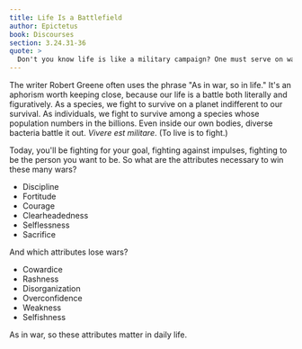 ```yaml
---
title: Life Is a Battlefield
author: Epictetus
book: Discourses
section: 3.24.31-36
quote: >
  Don't you know life is like a military campaign? One must serve on watch, another on reconnaissance, another on the front line...So it is for us—each person's life is a kind of battle, and a long and varied one too. You must keep watch like a soldier and do everything commanded...You have been stationed in a key post, not some lowly place, and not for a short time but for life.
---
```


The writer Robert Greene often uses the phrase "As in war, so in life." It's an aphorism worth keeping close, because our life is a battle both literally and figuratively. As a species, we fight to survive on a planet indifferent to our survival. As individuals, we fight to survive among a species whose population numbers in the billions. Even inside our own bodies, diverse bacteria battle it out. _Vivere est militare_. (To live is to fight.)

Today, you'll be fighting for your goal, fighting against impulses, fighting to be the person you want to be. So what are the attributes necessary to win these many wars?

- Discipline
- Fortitude
- Courage
- Clearheadedness
- Selflessness
- Sacrifice

And which attributes lose wars?

- Cowardice
- Rashness
- Disorganization
- Overconfidence
- Weakness
- Selfishness

As in war, so these attributes matter in daily life.
